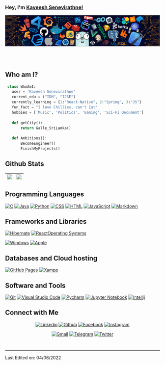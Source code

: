 ### Hey, I'm [Kaveesh Senevirathne!](https://KHSenevirathne.github.io/MyProfile/)

![Github Banner](assets/banner.png)

<br />
<br />

## Who am I?

 ```python
  class WhoAmI:
    user = 'Kaveesh Senevirathne'
	current_edu = ("IDM", "IJSE")
    currently_learning = {1:"React-Native", 2:"Spring", 3:"JS"}
    fun_fact = "I love Chillies, can't Eat"
	hobbies = ['Music', 'Politics', 'Gaming', 'Sci-Fi Document']
	
	def getCity():
		return Galle_SriLanka()
	
	def Ambitions():
		BecomeEngineer()
		FinishMyProjects()

 ```


## Github Stats

<img src="https://github-readme-stats.vercel.app/api?username=KHSenevirathne&&show_icons=true&count_private=true&theme=github_dark">|<img src="https://github-readme-streak-stats.herokuapp.com/?user=KHSenevirathne&theme=blueberry_duo"/>
|---|---|

## Programming Languages

<p>
    <a href="#"><img alt="C" src="https://img.shields.io/badge/C%20-%232370ED.svg?logo=c%2B%2B&logoColor=white"></a>
    <a href="#"><img alt="Java" src="https://img.shields.io/badge/Java-EC2025.svg?logo=java&logoColor=white"></a>
    <a href="#"><img alt="Python" src="https://img.shields.io/badge/Python%20-%23336D9C.svg?logo=python&logoColor=FFD745"></a>
    <a href="#"><img alt="CSS" src="https://img.shields.io/badge/CSS%20-%231572B6.svg?logo=css3&logoColor=white"></a>
    <a href="#"><img alt="HTML" src="https://img.shields.io/badge/HTML%20-%23E34F26.svg?logo=html5&logoColor=white"></a>
    <a href="#"><img alt="JavaScript" src="https://img.shields.io/badge/JavaScript%20-%23F7DF1E.svg?logo=javascript&logoColor=black"></a>
    <a href="#"><img alt="Markdown" src="https://img.shields.io/badge/Markdown-%23000000.svg?logo=markdown&logoColor=white"></a>
</p>

## Frameworks and Libraries

<p>
  <a href="#"><img alt="Hibernate" src="https://img.shields.io/badge/Hibernate-B2A573?logo=hibernate&logoColor=B2A573&color=black&labelColor=black"></a>
<a href="#"><img alt="React" src="https://img.shields.io/badge/React-20232A?style=for-the-badge&logo=react&logoColor=61DAFB></a>

</p>

## Operating Systems

<p>
	<a href="#"><img alt="Windows" src="https://img.shields.io/badge/Windows-0078D6?logo=windows&logoColor=white"></a>
	<a href="#"><img alt="Apple" src="https://img.shields.io/badge/Mac_Os-000000?logo=apple&logoColor=white"></a>
</p>

## Databases and Cloud hosting

<p>
    <a href="#"><img alt="GitHub Pages" src="https://img.shields.io/badge/GitHub%20Pages-%23327FC7.svg?logo=github&logoColor=white"></a>
    <a href="#"><img alt="Xampp" src="https://img.shields.io/badge/Xampp%20-%23430098.svg?logo=xampp&logoColor=white"></a>
</p> 

## Software and Tools

<p>
    <a href="#"><img alt="Git" src="https://img.shields.io/badge/Git%20-%23F05033.svg?logo=git&logoColor=white"></a>
    <a href="#"><img alt="Visual Studio Code" src="https://img.shields.io/badge/Visual%20Studio%20Code-0078d7.svg?logo=visual-studio-code&logoColor=white"></a>
    <a href="#"><img alt="Pycharm" src="https://img.shields.io/badge/PyCharm-143?logo=pycharm&logoColor=black&color=green&labelColor=green"></a>
	<a href="#"><img alt="Jupyter Notebook" src="https://img.shields.io/badge/Jupyter_Notebook-white.svg?logo=Jupyter&logoColor="></a>
	<a href="#"><img alt="Intellij" src="https://img.shields.io/badge/IntelliJ_IDEA-1D7CE5.svg?logo=intellij-idea&logoColor=black"></a>
</p>

## Connect with Me

<p align="center">
  <a href="https://lk.linkedin.com/in/kaveesh-senevirathne-5aa927204"><img alt="Linkedin" title="Kaveesh Senevirathne Linkedin" src="https://img.shields.io/badge/LinkedIn-0077B5?style=for-the-badge&logo=linkedin&logoColor=white"></a>
  <a href="https://github.com/KHSenevirathne"><img alt="Github" title="Kaveesh Senevirathne Github" src="https://img.shields.io/badge/GitHub-100000?style=for-the-badge&logo=github&logoColor=white"></a>
  <a href="https://www.facebook.com/kaveesh.hemaka/"><img alt="Facebook" title="Kaveesh Senevirathne Facebook" src="https://img.shields.io/badge/Facebook-1877F2?style=for-the-badge&logo=facebook&logoColor=white"></a>
  <a href="https://www.instagram.com/mr.kaveesh_hemaka_senevirathne/"><img alt="Instagram" title="Kaveesh Senevirathne Instagram" src="https://img.shields.io/badge/Instagram-E4405F?style=for-the-badge&logo=instagram&logoColor=white"></a>
</p>
<p align="center">
  <a href="mailto:khsenevirathne@gmail.com"><img alt="Gmail" title="Kaveesh Senevirathne Gmail" src="https://img.shields.io/badge/Gmail-D14836?style=for-the-badge&logo=gmail&logoColor=white"></a>
  <a href="https://t.me/KHSenevirathne"><img alt="Telegram" title="Kaveesh Senevirathne Telegram" src="https://img.shields.io/badge/Telegram-2CA5E0?style=for-the-badge&logo=telegram&logoColor=white"></a> 
  <a href="https://twitter.com/KAVEESH2018AL"><img alt="Twitter" title="Kaveesh Senevirathne Twitter" src="https://img.shields.io/badge/Twitter-1DA1F2?style=for-the-badge&logo=twitter&logoColor=white"></a>
</p>

&nbsp;

-----
Last Edited on: 04/06/2022

